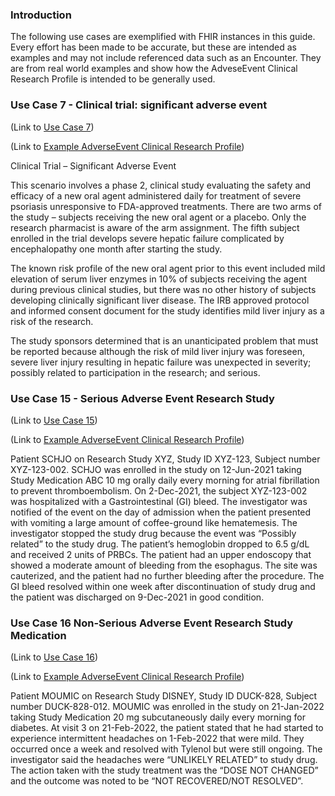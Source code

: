 ### Introduction

The following use cases are exemplified with FHIR instances in this guide. Every effort has been made to be accurate, but these are intended as examples and may not include referenced data such as an Encounter. They are from real world examples and show how the AdveseEvent Clinical Research Profile is intended to be generally used. 

### Use Case 7 - Clinical trial: significant adverse event

(Link to [Use Case 7](https://confluence.hl7.org/pages/viewpage.action?pageId=49646529#AdverseEventUseCases-UseCase7-Clinicaltrial:significantadverseevent))

(Link to [Example AdverseEvent Clinical Research Profile](AdverseEvent-ClinicalResearchAdverseEventUseCase7.html))

Clinical Trial – Significant Adverse Event

This scenario involves a phase 2, clinical study evaluating the safety and efficacy of a new oral agent administered daily for treatment of severe psoriasis unresponsive to FDA-approved treatments.  There are two arms of the study – subjects receiving the new oral agent or a placebo.  Only the research pharmacist is aware of the arm assignment.    The fifth subject enrolled in the trial develops severe hepatic failure complicated by encephalopathy one month after starting the study. 

The known risk profile of the new oral agent prior to this event included mild elevation of serum liver enzymes in 10% of subjects receiving the agent during previous clinical studies, but there was no other history of subjects developing clinically significant liver disease.  The IRB approved protocol and informed consent document for the study identifies mild liver injury as a risk of the research.

The study sponsors determined that is an unanticipated problem that must be reported because although the risk of mild liver injury was foreseen, severe liver injury resulting in hepatic failure was unexpected in severity; possibly related to participation in the research; and serious.


### Use Case 15 - Serious Adverse Event Research Study

(Link to [Use Case 15](https://confluence.hl7.org/pages/viewpage.action?pageId=49646529#AdverseEventUseCases-Usecase15-SeriousAdverseEventResearchStudyMedication))

(Link to [Example AdverseEvent Clinical Research Profile](AdverseEvent-ClinicalResearchAdverseEventUseCase15.html))

Patient SCHJO on Research Study XYZ, Study ID XYZ-123, Subject number XYZ-123-002. SCHJO was enrolled in the study on 12-Jun-2021 taking Study Medication ABC 10 mg orally daily every morning for atrial fibrillation to prevent thromboembolism.  On 2-Dec-2021, the subject XYZ-123-002 was hospitalized with a Gastrointestinal (GI) bleed. The investigator was notified of the event on the day of admission when the patient presented with vomiting a large amount of coffee-ground like hematemesis.  The investigator stopped the study drug because the event was “Possibly related” to the study drug.  The patient’s hemoglobin dropped to 6.5 g/dL and received 2 units of PRBCs.  The patient had an upper endoscopy that showed a moderate amount of bleeding from the esophagus. The site was cauterized, and the patient had no further bleeding after the procedure. The GI bleed resolved within one week after discontinuation of study drug and the patient was discharged on 9-Dec-2021 in good condition.

### Use Case 16 Non-Serious Adverse Event Research Study Medication

(Link to [Use Case 16](https://confluence.hl7.org/pages/viewpage.action?pageId=49646529#AdverseEventUseCases-Usecase16-Non-SeriousAdverseEventResearchStudyMedication))

(Link to [Example AdverseEvent Clinical Research Profile](AdverseEvent-ClinicalResearchAdverseEventUseCase16.html))

Patient MOUMIC on Research Study DISNEY, Study ID DUCK-828, Subject number DUCK-828-012. MOUMIC was enrolled in the study on 21-Jan-2022 taking Study Medication 20 mg subcutaneously daily every morning for diabetes.  At visit 3 on 21-Feb-2022, the patient stated that he had started to experience intermittent headaches on 1-Feb-2022 that were mild. They occurred once a week and resolved with Tylenol but were still ongoing. The investigator said the headaches were “UNLIKELY RELATED” to study drug.  The action taken with the study treatment was the “DOSE NOT CHANGED” and the outcome was noted to be “NOT RECOVERED/NOT RESOLVED”.